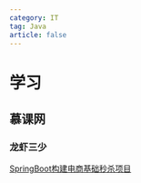 ```yaml
---
category: IT
tag: Java
article: false
---
```


# 学习

## 慕课网

### 龙虾三少

[SpringBoot构建电商基础秒杀项目](./imooc/lxss/spike-basic/create-project.md)